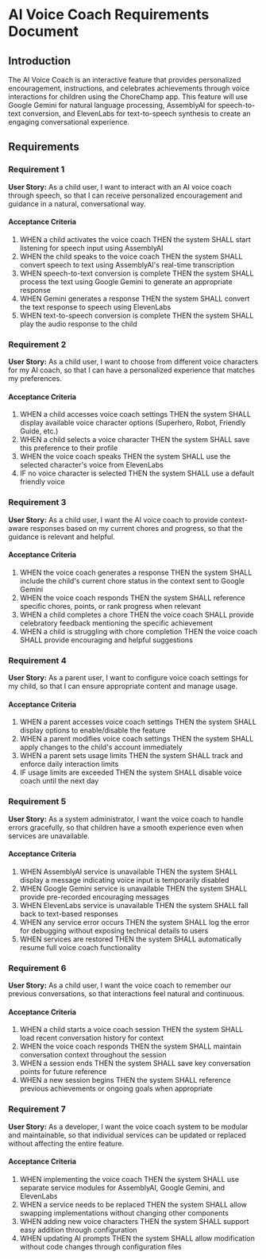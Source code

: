# AI Voice Coach Requirements Document

## Introduction

The AI Voice Coach is an interactive feature that provides personalized encouragement, instructions, and celebrates achievements through voice interactions for children using the ChoreChamp app. This feature will use Google Gemini for natural language processing, AssemblyAI for speech-to-text conversion, and ElevenLabs for text-to-speech synthesis to create an engaging conversational experience.

## Requirements

### Requirement 1

**User Story:** As a child user, I want to interact with an AI voice coach through speech, so that I can receive personalized encouragement and guidance in a natural, conversational way.

#### Acceptance Criteria

1. WHEN a child activates the voice coach THEN the system SHALL start listening for speech input using AssemblyAI
2. WHEN the child speaks to the voice coach THEN the system SHALL convert speech to text using AssemblyAI's real-time transcription
3. WHEN speech-to-text conversion is complete THEN the system SHALL process the text using Google Gemini to generate an appropriate response
4. WHEN Gemini generates a response THEN the system SHALL convert the text response to speech using ElevenLabs
5. WHEN text-to-speech conversion is complete THEN the system SHALL play the audio response to the child

### Requirement 2

**User Story:** As a child user, I want to choose from different voice characters for my AI coach, so that I can have a personalized experience that matches my preferences.

#### Acceptance Criteria

1. WHEN a child accesses voice coach settings THEN the system SHALL display available voice character options (Superhero, Robot, Friendly Guide, etc.)
2. WHEN a child selects a voice character THEN the system SHALL save this preference to their profile
3. WHEN the voice coach speaks THEN the system SHALL use the selected character's voice from ElevenLabs
4. IF no voice character is selected THEN the system SHALL use a default friendly voice

### Requirement 3

**User Story:** As a child user, I want the AI voice coach to provide context-aware responses based on my current chores and progress, so that the guidance is relevant and helpful.

#### Acceptance Criteria

1. WHEN the voice coach generates a response THEN the system SHALL include the child's current chore status in the context sent to Google Gemini
2. WHEN the voice coach responds THEN the system SHALL reference specific chores, points, or rank progress when relevant
3. WHEN a child completes a chore THEN the voice coach SHALL provide celebratory feedback mentioning the specific achievement
4. WHEN a child is struggling with chore completion THEN the voice coach SHALL provide encouraging and helpful suggestions

### Requirement 4

**User Story:** As a parent user, I want to configure voice coach settings for my child, so that I can ensure appropriate content and manage usage.

#### Acceptance Criteria

1. WHEN a parent accesses voice coach settings THEN the system SHALL display options to enable/disable the feature
2. WHEN a parent modifies voice coach settings THEN the system SHALL apply changes to the child's account immediately
3. WHEN a parent sets usage limits THEN the system SHALL track and enforce daily interaction limits
4. IF usage limits are exceeded THEN the system SHALL disable voice coach until the next day

### Requirement 5

**User Story:** As a system administrator, I want the voice coach to handle errors gracefully, so that children have a smooth experience even when services are unavailable.

#### Acceptance Criteria

1. WHEN AssemblyAI service is unavailable THEN the system SHALL display a message indicating voice input is temporarily disabled
2. WHEN Google Gemini service is unavailable THEN the system SHALL provide pre-recorded encouraging messages
3. WHEN ElevenLabs service is unavailable THEN the system SHALL fall back to text-based responses
4. WHEN any service error occurs THEN the system SHALL log the error for debugging without exposing technical details to users
5. WHEN services are restored THEN the system SHALL automatically resume full voice coach functionality

### Requirement 6

**User Story:** As a child user, I want the voice coach to remember our previous conversations, so that interactions feel natural and continuous.

#### Acceptance Criteria

1. WHEN a child starts a voice coach session THEN the system SHALL load recent conversation history for context
2. WHEN the voice coach responds THEN the system SHALL maintain conversation context throughout the session
3. WHEN a session ends THEN the system SHALL save key conversation points for future reference
4. WHEN a new session begins THEN the system SHALL reference previous achievements or ongoing goals when appropriate

### Requirement 7

**User Story:** As a developer, I want the voice coach system to be modular and maintainable, so that individual services can be updated or replaced without affecting the entire feature.

#### Acceptance Criteria

1. WHEN implementing the voice coach THEN the system SHALL use separate service modules for AssemblyAI, Google Gemini, and ElevenLabs
2. WHEN a service needs to be replaced THEN the system SHALL allow swapping implementations without changing other components
3. WHEN adding new voice characters THEN the system SHALL support easy addition through configuration
4. WHEN updating AI prompts THEN the system SHALL allow modification without code changes through configuration files